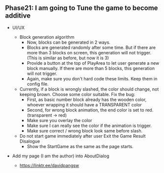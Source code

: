 ## Phase21: I am going to Tune the game to become additive
- UI/UX
    - Block generation algorithm
        - Now, blocks can be generated in 2 ways.
        - Blocks are generated randomly after some time. But if there are more than 3 blocks on screen, this generation will not trigger. (This is similar as before, but now it is 3)
        - Provide a button at the top of PlayArea to let user generate a new block manually. If there are more than 5 blocks, this generation will not trigger.
        - Again, make sure you don't hard code these limits. Keep them in config file.
    - Currently, if a block is wrongly slashed, the color should change, not keeping brown. Choose some color suitable. Fix the bug:
        - First, as basic number block already has the wooden color, whoever wrapping it should have a TRANSPARENT color
        - Second, for wrong block animation, the end color is set to red. (transparent -> red)
        - Make sure you overlay the color
        - Make sure I can really see the color if the animation is trigger.
        - Make sure correct / wrong block look same before slash.
    - Do not start game immediately after user Exit the Game Result Disalogue
        - Show the StartGame as the same as the page starts.



- Add my page (I am the author) into AboutDialog
    - https://linktr.ee/davidpangsw